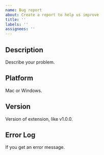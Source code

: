 ```yaml
---
name: Bug report
about: Create a report to help us improve
title: ''
labels: ''
assignees: ''
---
```


## Description

Describe your problem.

## Platform

Mac or Windows.

## Version

Version of extension, like v1.0.0.

## Error Log

If you get an error message.
